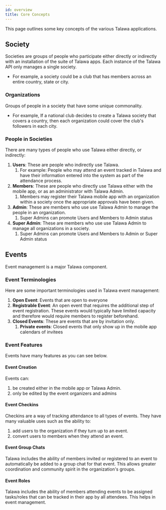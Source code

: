 ```yaml
---
id: overview
title: Core Concepts
---
```


This page outlines some key concepts of the various Talawa applications.

## Society​
Societies are groups of people who participate either directly or indirectly with an installation of the suite of Talawa apps. Each instance of the Talawa API only manages a single society.

- For example, a society could be a club that has members across an entire country, state or city.

### Organizations
Groups of people in a society that have some unique commonality. 

- For example, If a national club decides to create a Talawa society that covers a country, then each organization could cover the club's followers in each city.

### People in Societies

There are many types of people who use Talawa either directly, or indirectly:
1. **Users**: These are people who indirectly use Talawa. 
    1. For example: People who may attend an event tracked in Talawa and have their information entered into the system as part of the attendance process. 
1. **Members**: These are people who directly use Talawa either with the mobile app, or as an administrator with Talawa Admin. 
    1. Members may register their Talawa mobile app with an organization within a society once the appropriate approvals have been given.
1. **Admin**: These are members who use use Talawa Admin to manage the people in an organization.
     1. Super Admins can promote Users and Members to Admin status
1. **Super Admin**: These are members who use use Talawa Admin to manage all organizations in a society.
     1. Super Admins can promote Users and Members to Admin or Super Admin status

## Events

Event management is a major Talawa component.

### Event Terminologies

Here are some important terminologies used in Talawa event management:

1. **Open Event**: Events that are open to everyone
1. **Registrable Event**: An open event that requires the additional step of event registration. These events would typically have limited capacity and therefore would require members to register beforehand.
1. **Closed Events**: These are events that are by invitation only.
    1. **Private events**: Closed events that only show up in the mobile app calendars of invitees

### Event Features
Events have many features as you can see below.

#### Event Creation

Events can:
1. be created either in the mobile app or Talawa Admin.
1. only be edited by the event organizers and admins

#### Event Checkins

Checkins are a way of tracking attendance to all types of events. They have many valuable uses such as the ability to:

1. add users to the organization if they turn up to an event.
1. convert users to members when they attend an event.

#### Event Group Chats

Talawa includes the ability of members invited or registered to an event to automatically be added to a group chat for that event. This allows greater coordination and community spirit in the organization's groups.

#### Event Roles
Talawa includes the ability of members attending events to be assigned tasks/roles that can be tracked in their app by all attendees. This helps in event management.
